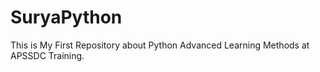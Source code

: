 # SuryaPython
This is My First Repository about Python Advanced Learning Methods at APSSDC Training.
